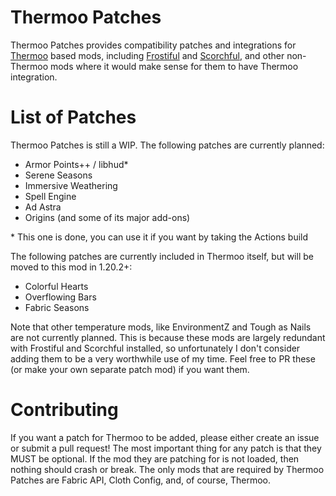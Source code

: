 # Thermoo Patches

Thermoo Patches provides compatibility patches and integrations for [Thermoo](https://github.com/TheDeathlyCow/thermoo/) based mods, including [Frostiful](https://github.com/TheDeathlyCow/frostiful/) and [Scorchful](https://github.com/TheDeathlyCow/scorchful/), and other non-Thermoo mods where it would make sense for them to have Thermoo integration.

# List of Patches

Thermoo Patches is still a WIP. The following patches are currently planned:
- Armor Points++ / libhud\*
- Serene Seasons 
- Immersive Weathering
- Spell Engine 
- Ad Astra
- Origins (and some of its major add-ons)

\* This one is done, you can use it if you want by taking the Actions build

The following patches are currently included in Thermoo itself, but will be moved to this mod in 1.20.2+:
- Colorful Hearts
- Overflowing Bars
- Fabric Seasons

Note that other temperature mods, like EnvironmentZ and Tough as Nails are not currently planned. This is because these mods are largely redundant with Frostiful and Scorchful installed, so unfortunately I don't consider adding them to be a very worthwhile use of my time. Feel free to PR these (or make your own separate patch mod) if you want them.  

# Contributing 

If you want a patch for Thermoo to be added, please either create an issue or submit a pull request! The most important thing for any patch is that they MUST be optional. If the mod they are patching for is not loaded, then nothing should crash or break. The only mods that are required by Thermoo Patches are Fabric API, Cloth Config, and, of course, Thermoo. 